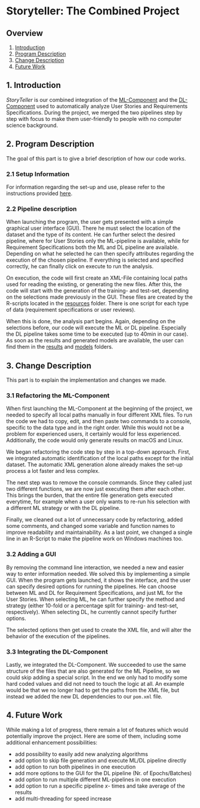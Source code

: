 # Storyteller: The Combined Project

## Overview
1. [Introduction](#section1)
2. [Program Description](#section2)
3. [Change Description](#section3)
4. [Future Work](#section4)

## 1. Introduction <a name="section1"></a>
_StoryTeller_ is our combined integration of the [ML-Component](https://github.com/spanichella/Requirement-Collector-ML-Component) and the [DL-Component](https://github.com/lmruizcar/Requirements-Collector-DL-Component) used to automatically analyze User Stories and Requirements Specifications.
During the project, we merged the two pipelines step by step with focus to make them user-friendly to people with no computer science background.

## 2. Program Description <a name="section2"></a>
The goal of this part is to give a brief description of how our code works.

### 2.1 Setup Information
For information regarding the set-up and use, please refer to the instructions provided [here](https://github.com/Makram95/SWME_G2_HS20/blob/main/README.md).

### 2.2 Pipeline description
When launching the program, the user gets presented with a simple graphical user interface (GUI).
There he must select the location of the dataset and the type of its content.
He can further select the desired pipeline, where for User Stories only the ML-pipeline is available, while for Requirement Specifications both the ML and DL pipeline are available.
Depending on what he selected he can then specify attributes regarding the execution of the chosen pipeline.
If everything is selected and specified correctly, he can finally click on execute to run the analysis.

On execution, the code will first create an XML-File containing local paths used for reading the existing, or generating the new files.
After this, the code will start with the generation of the training- and test-set, depending on the selections made previously in the GUI.
These files are created by the R-scripts located in the [resources]("./resources") folder.
There is one script for each type of data (requirement specifications or user reviews).

When this is done, the analysis part begins.
Again, depending on the selections before, our code will execute the ML or DL pipeline.
Especially the DL pipeline takes some time to be executed (up to 40min in our case).
As soon as the results and generated models are available, the user can find them in the [results]("/results") and [models]("/models") folders.

## 3. Change Description <a name="section3"></a>
This part is to explain the implementation and changes we made.

### 3.1 Refactoring the ML-Component
When first launching the ML-Component at the beginning of the project, we needed to specify all local paths manually in four different XML files.
To run the code we had to copy, edit, and then paste two commands to a console, specific to the data type and in the right order.
While this would not be a problem for experienced users, it certainly would for less experienced.
Additionally, the code would only generate results on macOS and Linux.

We began refactoring the code step by step in a top-down approach.
First, we integrated automatic identification of the local paths except for the initial dataset.
The automatic XML generation alone already makes the set-up process a lot faster and less complex.

The next step was to remove the console commands.
Since they called just two different functions, we are now just executing them after each other.
This brings the burden, that the entire file generation gets executed everytime, for example when a user only wants to re-run his selection with a different ML strategy or with the DL pipeline.

Finally, we cleaned out a lot of unnecessary code by refactoring, added some comments, and changed some variable and function names to improve readability and maintainability.
As a last point, we changed a single line in an R-Script to make the pipeline work on Windows machines too.

### 3.2 Adding a GUI
By removing the command line interaction, we needed a new and easier way to enter information needed.
We solved this by implementing a simple GUI.
When the program gets launched, it shows the interface, and the user can specify desired options for running the pipelines.
He can choose between ML and DL for Requirement Specifications, and just ML for the User Stories.
When selecting ML, he can further specify the method and strategy (either 10-fold or a percentage split for training- and test-set, respectively).
When selecting DL, he currently cannot specify further options.

The selected options then get used to create the XML file, and will alter the behavior of the execution of the pipelines.

### 3.3 Integrating the DL-Component
Lastly, we integrated the DL-Component.
We succeeded to use the same structure of the files that are also generated for the ML Pipeline, so we could skip adding a special script.
In the end we only had to modify some hard coded values and did not need to touch the logic at all.
An example would be that we no longer had to get the paths from the XML file, but instead we added the new DL dependencies to our `pom.xml` file.

## 4. Future Work <a name="section4"></a>
While making a lot of progress, there remain a lot of features which would potentially improve the project. 
Here are some of them, including some additional enhancement possibilities:

- add possibility to easily add new analyzing algorithms
- add option to skip file generation and execute ML/DL pipeline directly
- add option to run both pipelines in one execution
- add more options to the GUI for the DL pipeline (Nr. of Epochs/Batches)
- add option to run multiple different ML-pipelines in one execution
- add option to run a specific pipeline _x_- times and take average of the results
- add multi-threading for speed increase

